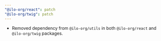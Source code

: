 ```yaml
---
"@ilo-org/react": patch
"@ilo-org/twig": patch
---
```


- Removed dependency from `@ilo-org/utils` in both `@ilo-org/react` and `@ilo-org/twig` packages.
